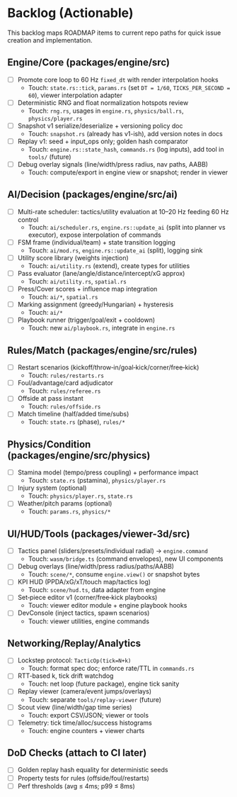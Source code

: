 # Backlog (Actionable)

This backlog maps ROADMAP items to current repo paths for quick issue creation and implementation.

## Engine/Core (packages/engine/src)
- [ ] Promote core loop to 60 Hz `fixed_dt` with render interpolation hooks
  - Touch: `state.rs::tick`, `params.rs` (set `DT = 1/60`, `TICKS_PER_SECOND = 60`), viewer interpolation adapter
- [ ] Deterministic RNG and float normalization hotspots review
  - Touch: `rng.rs`, usages in `engine.rs`, `physics/ball.rs`, `physics/player.rs`
- [ ] Snapshot v1 serialize/deserialize + versioning policy doc
  - Touch: `snapshot.rs` (already has v1-ish), add version notes in docs
- [ ] Replay v1: seed + input_ops only; golden hash comparator
  - Touch: `engine.rs::state_hash`, `commands.rs` (log inputs), add tool in `tools/` (future)
- [ ] Debug overlay signals (line/width/press radius, nav paths, AABB)
  - Touch: compute/export in engine view or snapshot; render in viewer

## AI/Decision (packages/engine/src/ai)
- [ ] Multi-rate scheduler: tactics/utility evaluation at 10–20 Hz feeding 60 Hz control
  - Touch: `ai/scheduler.rs`, `engine.rs::update_ai` (split into planner vs executor), expose interpolation of commands
- [ ] FSM frame (individual/team) + state transition logging
  - Touch: `ai/mod.rs`, `engine.rs::update_ai` (split), logging sink
- [ ] Utility score library (weights injection)
  - Touch: `ai/utility.rs` (extend), create types for utilities
- [ ] Pass evaluator (lane/angle/distance/intercept/xG approx)
  - Touch: `ai/utility.rs`, `spatial.rs`
- [ ] Press/Cover scores + influence map integration
  - Touch: `ai/*`, `spatial.rs`
- [ ] Marking assignment (greedy/Hungarian) + hysteresis
  - Touch: `ai/*`
- [ ] Playbook runner (trigger/goal/exit + cooldown)
  - Touch: new `ai/playbook.rs`, integrate in `engine.rs`

## Rules/Match (packages/engine/src/rules)
- [ ] Restart scenarios (kickoff/throw‑in/goal‑kick/corner/free‑kick)
  - Touch: `rules/restarts.rs`
- [ ] Foul/advantage/card adjudicator
  - Touch: `rules/referee.rs`
- [ ] Offside at pass instant
  - Touch: `rules/offside.rs`
- [ ] Match timeline (half/added time/subs)
  - Touch: `state.rs` (phase), `rules/*`

## Physics/Condition (packages/engine/src/physics)
- [ ] Stamina model (tempo/press coupling) + performance impact
  - Touch: `state.rs` (pstamina), `physics/player.rs`
- [ ] Injury system (optional)
  - Touch: `physics/player.rs`, `state.rs`
- [ ] Weather/pitch params (optional)
  - Touch: `params.rs`, `physics/*`

## UI/HUD/Tools (packages/viewer-3d/src)
- [ ] Tactics panel (sliders/presets/individual radial) -> `engine.command`
  - Touch: `wasm/bridge.ts` (command envelopes), new UI components
- [ ] Debug overlays (line/width/press radius/paths/AABB)
  - Touch: `scene/*`, consume `engine.view()` or snapshot bytes
- [ ] KPI HUD (PPDA/xG/xT/touch map/tactics log)
  - Touch: `scene/hud.ts`, data adapter from engine
- [ ] Set‑piece editor v1 (corner/free‑kick playbooks)
  - Touch: viewer editor module + engine playbook hooks
- [ ] DevConsole (inject tactics, spawn scenarios)
  - Touch: viewer utilities, engine commands

## Networking/Replay/Analytics
- [ ] Lockstep protocol: `TacticOp(tick=N+k)`
  - Touch: format spec doc; enforce rate/TTL in `commands.rs`
- [ ] RTT‑based k, tick drift watchdog
  - Touch: net loop (future package), engine tick sanity
- [ ] Replay viewer (camera/event jumps/overlays)
  - Touch: separate `tools/replay-viewer` (future)
- [ ] Scout view (line/width/gap time series)
  - Touch: export CSV/JSON; viewer or tools
- [ ] Telemetry: tick time/alloc/success histograms
  - Touch: engine counters + viewer charts

## DoD Checks (attach to CI later)
- [ ] Golden replay hash equality for deterministic seeds
- [ ] Property tests for rules (offside/foul/restarts)
- [ ] Perf thresholds (avg ≤ 4ms; p99 ≤ 8ms)
